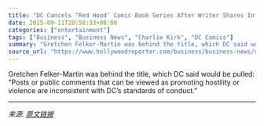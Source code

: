 ```yaml
---
title: "DC Cancels ‘Red Hood’ Comic Book Series After Writer Shares Inflammatory Post Following Charlie Kirk Shooting"
date: 2025-09-11T20:58:33+08:00
categories: ["entertainment"]
tags: ["Business", "Business News", "Charlie Kirk", "DC Comics"]
summary: "Gretchen Felker-Martin was behind the title, which DC said would be pulled: \"Posts or public comments that can be viewed as promoting hostility or violence are inconsistent with DC’s standards of cond"
source_url: "https://www.hollywoodreporter.com/business/business-news/dc-cancels-red-hood-comic-book-series-charlie-kirk-1236368576/"
---
```


Gretchen Felker-Martin was behind the title, which DC said would be pulled: "Posts or public comments that can be viewed as promoting hostility or violence are inconsistent with DC’s standards of conduct."

---

*来源: [原文链接](https://www.hollywoodreporter.com/business/business-news/dc-cancels-red-hood-comic-book-series-charlie-kirk-1236368576/)*
